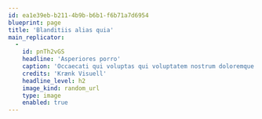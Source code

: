 ```yaml
---
id: ea1e39eb-b211-4b9b-b6b1-f6b71a7d6954
blueprint: page
title: 'Blanditiis alias quia'
main_replicator:
  -
    id: pnTh2vGS
    headline: 'Asperiores porro'
    caption: 'Occaecati qui voluptas qui voluptatem nostrum doloremque. Iste architecto et libero numquam voluptate et.'
    credits: 'Krænk Visuell'
    headline_level: h2
    image_kind: random_url
    type: image
    enabled: true
---
```

